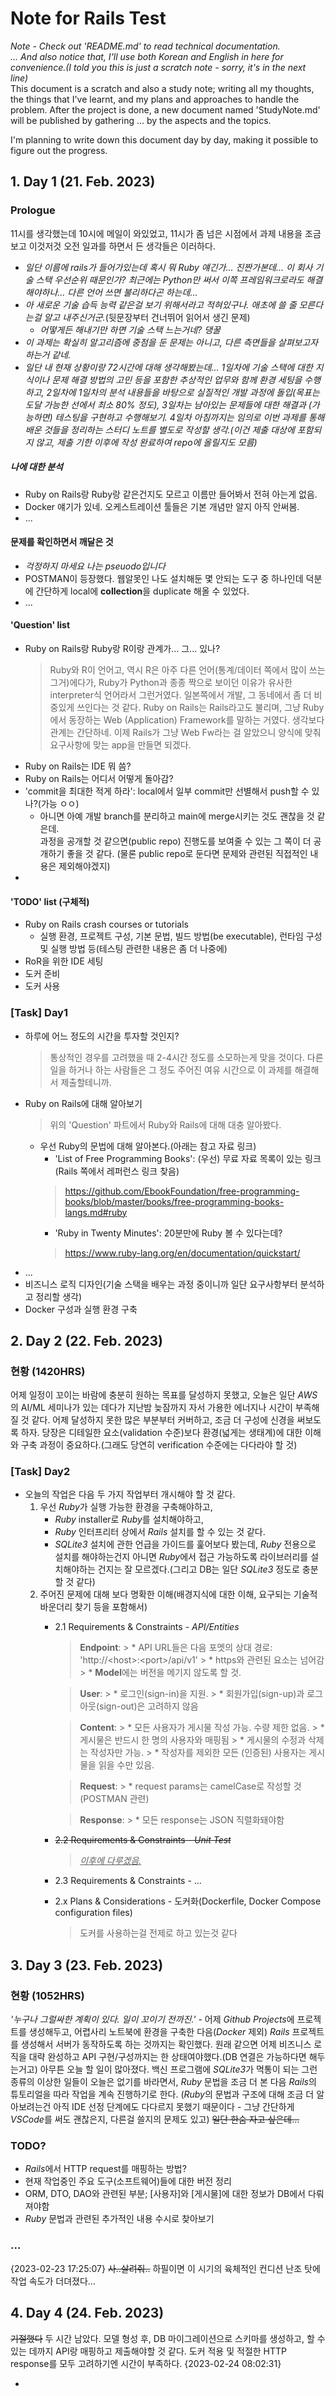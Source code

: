 # Note for **Rails Test**
*Note - Check out 'README.md' to read technical documentation.* <br>
*... And also notice that, I'll use both Korean and English in here for convenience.(I told you this is just a scratch note - sorry, it's in the next line)* <br>
This document is a scratch and also a study note; writing all my thoughts, the things that I've learnt, and my plans and approaches to handle the problem.
After the project is done, a new document named 'StudyNote.md' will be published by gathering 
... by the aspects and the topics.

I'm planning to write down this document day by day, making it possible to figure out the progress.

## 1. Day 1 (21. Feb. 2023)
### Prologue
11시를 생각했는데 10시에 메일이 와있었고, 11시가 좀 넘은 시점에서 과제 내용을 조금 보고 이것저것 오전 일과를 하면서 든 생각들은 이러하다.
* *일단 이름에 rails가 들어가있는데 혹시 뭐 Ruby 얘긴가... 진짠가본데... 이 회사 기술 스택 우선순위 때문인가? 최근에는 Python만 써서 이쪽 프레임워크로라도 해결해야하나... 다른 언어 쓰면 불리하다곤 하는데...*
* *아 새로운 기술 습득 능력 같은걸 보기 위해서라고 적혀있구나. 애초에 쓸 줄 모른다는걸 알고 내주신거군.*(뒷문장부터 건너뛰어 읽어서 생긴 문제)
    * *어떻게든 해내기만 하면 기술 스택 느는거네? 댕꿀*
* *이 과제는 확실히 알고리즘에 중점을 둔 문제는 아니고, 다른 측면들을 살펴보고자 하는거 같네.*
* *일단 내 현재 상황이랑 72시간에 대해 생각해봤는데... 1일차에 기술 스택에 대한 지식이나 문제 해결 방법의 고민 등을 포함한 추상적인 업무와 함께 환경 세팅을 수행하고, 2일차에 1일차의 분석 내용들을 바탕으로 실질적인 개발 과정에 돌입(목표는 도달 가능한 선에서 최소 80% 정도), 3일차는 남아있는 문제들에 대한 해결과 (가능하면) 테스팅을 구현하고 수행해보기. 4일차 아침까지는 임의로 이번 과제를 통해 배운 것들을 정리하는 스터디 노트를 별도로 작성할 생각.(이건 제출 대상에 포함되지 않고, 제출 기한 이후에 작성 완료하여 repo에 올릴지도 모름)*
##### 나에 대한 분석
* Ruby on Rails랑 Ruby랑 같은건지도 모르고 이름만 들어봐서 전혀 아는게 없음.
* Docker 얘기가 있네. 오케스트레이션 툴들은 기본 개념만 알지 아직 안써봄.
* ...
#### 문제를 확인하면서 깨달은 것
* *걱정하지 마세요 나는 pseuodo입니다*
* POSTMAN이 등장했다. 웹알못인 나도 설치해둔 몇 안되는 도구 중 하나인데 덕분에 간단하게 local에 **collection**을 duplicate 해올 수 있었다.
* ...

#### 'Question' list
* Ruby on Rails랑 Ruby랑 R이랑 관계가... 그... 있나?
    > Ruby와 R이 언어고, 역시 R은 아주 다른 언어(통계/데이터 쪽에서 많이 쓰는 그거)에다가,
    Ruby가 Python과 종종 짝으로 보이던 이유가 유사한 interpreter식 언어라서 그런거였다. 일본쪽에서 개발,
    그 동네에서 좀 더 비중있게 쓰인다는 것 같다. Ruby on Rails는 Rails라고도 불리며,
    그냥 Ruby에서 동장하는 Web (Application) Framework를 말하는 거였다.
    생각보다 관계는 간단하네. 이제 Rails가 그냥 Web Fw라는 걸 알았으니 양식에 맞춰 요구사항에 맞는 app을 만들면 되겠다.
* Ruby on Rails는 IDE 뭐 씀?
* Ruby on Rails는 어디서 어떻게 돌아감?
* 'commit을 최대한 적게 하라': local에서 일부 commit만 선별해서 push할 수 있나?(가능 ㅇㅇ)
    * 아니면 아예 개발 branch를 분리하고 main에 merge시키는 것도 괜찮을 것 같은데. <br>
    과정을 공개할 것 같으면(public repo) 진행도를 보여줄 수 있는 그 쪽이 더 공개하기 좋을 것 같다.
    (물론 public repo로 둔다면 문제와 관련된 직접적인 내용은 제외해야겠지)
* 
#### 'TODO' list (구체적)
* Ruby on Rails crash courses or tutorials
    * 실행 환경, 프로젝트 구성, 기본 문법, 빌드 방법(be executable), 런타임 구성 및 실행 방법 등(테스팅 관련한 내용은 좀 더 나중에)
* RoR을 위한 IDE 세팅
* 도커 준비
* 도커 사용

### [Task] Day1
* 하루에 어느 정도의 시간을 투자할 것인지?
    > 통상적인 경우를 고려했을 때 2-4시간 정도를 소모하는게 맞을 것이다. 다른 일을 하거나 하는 사람들은 그 정도 주어진 여유 시간으로 이 과제를 해결해서 제출할테니까.
* Ruby on Rails에 대해 알아보기
    > 위의 'Question' 파트에서 Ruby와 Rails에 대해 대충 알아봤다.
    * 우선 Ruby의 문법에 대해 알아본다.(아래는 참고 자료 링크)
        * 'List of Free Programming Books': (우선) 무료 자료 목록이 있는 링크(Rails 쪽에서 레퍼런스 링크 찾음)
        > https://github.com/EbookFoundation/free-programming-books/blob/master/books/free-programming-books-langs.md#ruby
        * 'Ruby in Twenty Minutes': 20분만에 Ruby 볼 수 있다는데?
        > https://www.ruby-lang.org/en/documentation/quickstart/
* ...
* 비즈니스 로직 디자인(기술 스택을 배우는 과정 중이니까 일단 요구사항부터 분석하고 정리할 생각)
* Docker 구성과 실행 환경 구축

## 2. Day 2 (22. Feb. 2023)
### 현황 (1420HRS)
어제 일정이 꼬이는 바람에 충분히 원하는 목표를 달성하지 못했고, 오늘은 일단 *AWS*의 AI/ML 세미나가 있는 데다가 지난밤 늦잠까지 자서 가용한 에너지나 시간이 부족해질 것 같다. 어제 달성하지 못한 많은 부분부터 커버하고, 조금 더 구성에 신경을 써보도록 하자. 당장은 디테일한 요소(validation 수준)보다 환경(넓게는 생태계)에 대한 이해와 구축 과정이 중요하다.(그래도 당연히 verification 수준에는 다다라야 할 것)
### [Task] Day2
* 오늘의 작업은 다음 두 가지 작업부터 개시해야 할 것 같다.
    1. 우선 *Ruby*가 실행 가능한 환경을 구축해야하고,
        * *Ruby* installer로 *Ruby*를 설치해야하고,
        * *Ruby* 인터프리터 상에서 *Rails* 설치를 할 수 있는 것 같다.
        * *SQLite3* 설치에 관한 언급을 가이드를 훑어보다 봤는데, *Ruby* 전용으로 설치를 해야하는건지 아니면 *Ruby*에서 접근 가능하도록 라이브러리를 설치해야하는 건지는 잘 모르겠다.(그리고 DB는 일단 *SQLite3* 정도로 충분할 것 같다)
    2. 주어진 문제에 대해 보다 명확한 이해(배경지식에 대한 이해, 요구되는 기술적 바운더리 찾기 등을 포함해서)
        * 2.1 Requirements & Constraints - *API/Entities*
            > **Endpoint**:
                > * API URL들은 다음 포멧의 상대 경로: 'http://\<host\>:\<port\>/api/v1'
                >    * https와 관련된 요소는 넘어감
                > * **Model**에는 버전을 메기지 않도록 할 것.

            > **User**:
                > * 로그인(sign-in)을 지원.
                >    * 회원가입(sign-up)과 로그아웃(sign-out)은 고려하지 않음
            
            > **Content**:
                > * 모든 사용자가 게시물 작성 가능. 수량 제한 없음.
                >   * 게시물은 반드시 한 명의 사용자와 매핑됨
                > * 게시물의 수정과 삭제는 작성자만 가능.
                >   * 작성자를 제외한 모든 (인증된) 사용자는 게시물을 읽을 수만 있음.

            > **Request**:
                > * request params는 camelCase로 작성할 것 (POSTMAN 관련)
            
            > **Response**:
                > * 모든 response는 JSON 직렬화돼야함

        * ~~2.2 Requirements & Constraints - *Unit Test*~~
            > <U>*이후에 다루겠음.*</U>
        
        * 2.3 Requirements & Constraints - ...

        * 2.x Plans & Considerations - 도커화(Dockerfile, Docker Compose configuration files)
            > 도커를 사용하는걸 전제로 하고 있는것 같다

## 3. Day 3 (23. Feb. 2023)
### 현황 (1052HRS)
*'누구나 그럴싸한 계획이 있다. 일이 꼬이기 전까진.'* - 어제 *Github Projects*에 프로젝트를 생성해두고, 어렵사리 노트북에 환경을 구축한 다음(*Docker* 제외) *Rails* 프로젝트를 생성해서 서버가 동작하도록 하는 것까지는 확인했다.
원래 같으면 어제 비즈니스 로직을 대략 완성하고 API 구현/구성까지는 한 상태여야했다.(DB 연결은 가능하다면 해두는거고)
아무튼 오늘 할 일이 많아졌다. 백신 프로그램에 *SQLite3*가 먹통이 되는 그런 종류의 이상한 일들이 오늘은 없기를 바라면서, *Ruby* 문법을 조금 더 본 다음 *Rails*의 튜토리얼을 따라 작업을 계속 진행하기로 한다.
(*Ruby*의 문법과 구조에 대해 조금 더 알아보려는건 아직 IDE 선정 단계에도 다다르지 못했기 때문이다 - 그냥 간단하게 *VSCode*를 써도 괜찮은지, 다른걸 쓸지의 문제도 있고)
~~일단 한숨 자고 싶은데...~~

### TODO? 
* *Rails*에서 HTTP request를 매핑하는 방법?
* 현재 작업중인 주요 도구(소프트웨어)들에 대한 버전 정리
* ORM, DTO, DAO와 관련된 부분; [사용자]와 [게시물]에 대한 정보가 DB에서 다뤄져야함
* *Ruby* 문법과 관련된 추가적인 내용 수시로 찾아보기

### ...
{2023-02-23 17:25:07}
~~사..살려줘..~~ 하필이면 이 시기의 육체적인 컨디션 난조 탓에 작업 속도가 더뎌졌다...

## 4. Day 4 (24. Feb. 2023)
~~기절했다~~ 두 시간 남았다. 모델 형성 후, DB 마이그레이션으로 스키마를 생성하고, 할 수 있는 데까지 API랑 매핑하고 제출해야할 것 같다. 도커 적용 및 적절한 HTTP response를 모두 고려하기엔 시간이 부족하다.
{2023-02-24 08:02:31}

* 

